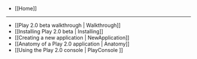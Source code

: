 - [[Home]]

---

- [[Play 2.0 beta walkthrough | Walkthrough]]
- [[Installing Play 2.0 beta | Installing]]
- [[Creating a new application | NewApplication]]
- [[Anatomy of a Play 2.0 application | Anatomy]]
- [[Using the Play 2.0 console | PlayConsole ]]